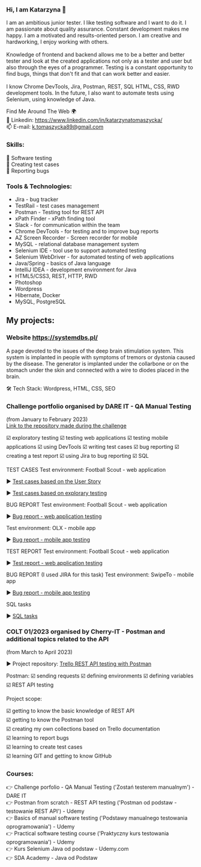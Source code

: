 ### Hi, I am Katarzyna 👋

<!--
**katarzyna177/katarzyna177** is a ✨ _special_ ✨ repository because its `README.md` (this file) appears on your GitHub profile.

Here are some ideas to get you started:

- 🔭 I’m currently working on ...
- 🌱 I’m currently learning ...
- 👯 I’m looking to collaborate on ...
- 🤔 I’m looking for help with ...
- 💬 Ask me about ...
- 📫 How to reach me: ...
- 😄 Pronouns: ...
- ⚡ Fun fact: ...

Find Me Around The Web 🌍
🗣 Blog
🔴 YouTube
📸 Instagram
🙋‍♂️ Grupa Facebook
🐦 Twitter
🔗 Linkedin
📫 E-mail
-->

I am an ambitious junior tester. I like testing software and I want to do it. I am passionate about quality assurance. Constant development makes me happy. I am a motivated and results-oriented person. I am creative and hardworking, I enjoy working with others.</br></br>
Knowledge of frontend and backend allows me to be a better and better tester and look at the created applications not only as a tester and user but also through the eyes of a programmer. Testing is a constant opportunity to find bugs, things that don't fit and that can work better and easier.</br></br>
I know Chrome DevTools, Jira, Postman, REST, SQL HTML, CSS, RWD development tools. In the future, I also want to automate tests using Selenium, using knowledge of Java.

<!--🛠  Tech Stack </br>
Selenium, HTML5/CSS3, REST, POSTMAN, HTTP, RWD, Spring, Java, IntelliJ IDEA, GitHub-->

Find Me Around The Web 🌍</br>
🔗 Linkedin: https://www.linkedin.com/in/katarzynatomaszycka/</br>
📫 E-mail: k.tomaszycka89@gmail.com


### Skills: </br>
🔶 Software testing </br>
🔶 Creating test cases </br>
🔶 Reporting bugs </br>


### Tools & Technologies: </br>
- Jira - bug tracker </br>
- TestRail - test cases management </br>
- Postman - Testing tool for REST API </br>
- xPath Finder - xPath finding tool </br>
- Slack - for communication within the team </br>
- Chrome DevTools - for testing and to improve bug reports </br>
- AZ Screen Recorder - Screen recorder for mobile </br>
- MySQL - relational database management system </br>
- Selenium IDE - tool use to support automated testing </br>
- Selenium WebDriver - for automated testing of web applications </br>
- Java/Spring - basics of Java language </br>
- IntelliJ IDEA - development environment for Java </br>
- HTML5/CSS3, REST, HTTP, RWD </br>
- Photoshop </br>
- Wordpress </br>
- Hibernate, Docker </br>
- MySQL, PostgreSQL </br>


## My projects: </br>
### Website https://systemdbs.pl/ 
A page devoted to the issues of the deep brain stimulation system. This system is implanted in people with symptoms of tremors or dystonia caused by the disease. The generator is implanted under the collarbone or on the stomach under the skin and connected with a wire to diodes placed in the brain.

🛠  Tech Stack: Wordpress, HTML, CSS, SEO

### Challenge portfolio organised by DARE IT - QA Manual Testing</br>
(from January to February 2023)</br>
<a href="https://github.com/katarzyna177/challenge_portfolio_katarzyna177/edit/main/README.md">Link to the repository made during the challenge</a>

☑️ exploratory testing ☑️ testing web applications ☑️ testing mobile applications ☑️ using DevTools ☑️ writing test cases ☑️ bug reporting ☑️ creating a test report ☑️ using Jira to bug reporting ☑️ SQL

TEST CASES
Test environment: Football Scout - web application

▶️ <a href="https://docs.google.com/spreadsheets/d/1bwzbHONk7XtrYPgmoBFkM4A9DsDVj7HX/edit?rtpof=true">Test cases based on the User Story</a>

▶️ <a href="https://docs.google.com/spreadsheets/d/1aYbBA9aUVUqpsqWgViodgkJB8IYuZAew/edit?usp=sharing&ouid=116724792418874987884&rtpof=true&sd=true">Test cases based on explorary testing</a>

BUG REPORT
Test environment: Football Scout - web application

▶️ <a href="https://docs.google.com/spreadsheets/d/1tQ5_ja33R_019TF53SKv1K5qn3J4vVnU/edit?usp=sharing&ouid=116724792418874987884&rtpof=true&sd=true">Bug report - web application testing</a>

Test environment: OLX - mobile app

▶️ <a href="https://docs.google.com/spreadsheets/d/1Kc2zjgaFuBei-7I7sGs7RIDrndK0UHVsjzh-cHuMooE/edit?usp=sharing">Bug report - mobile app testing</a>

TEST REPORT
Test environment: Football Scout - web application

▶️ <a href="https://docs.google.com/document/d/1BGvZvFiKL5clDGQ_xBar13YeY1a-6hyu/edit?usp=sharing&ouid=116724792418874987884&rtpof=true&sd=true">Test report - web application testing
</a>

BUG REPORT (I used JIRA for this task)
Test environment: SwipeTo - mobile app

▶️ <a href="https://docs.google.com/spreadsheets/d/1uzdr9za6OqU4Hj30lBi017jEtYjBXA0uLjjaV-zMCdw/edit?usp=sharing">Bug report - mobile app testing</a>

SQL tasks

▶️ <a href="https://github.com/katarzyna177/challenge_portfolio_katarzyna177/blob/main/README.md#user-content-task-5">SQL tasks</a>

<!--
📌 testy eksploracyjne aplikacji </br>
📌 tworzenie przypadków testowych - <a href="https://docs.google.com/spreadsheets/d/1aYbBA9aUVUqpsqWgViodgkJB8IYuZAew/edit?usp=sharing&ouid=116724792418874987884&rtpof=true&sd=true">Test Cases - https://scouts.futbolkolektyw.pl/</a> </br>
📌 raportowanie błędów - <a href="https://docs.google.com/spreadsheets/d/1tQ5_ja33R_019TF53SKv1K5qn3J4vVnU/edit?usp=sharing&ouid=116724792418874987884&rtpof=true&sd=true">Zgoszone błędy</a> </br>
📌 tworzenie raportów z przeprowadzonych twstów - <a href="https://docs.google.com/document/d/1BGvZvFiKL5clDGQ_xBar13YeY1a-6hyu/edit?usp=sharing&ouid=116724792418874987884&rtpof=true&sd=true">Raport</a> </br>
📌 testy aplikacji mobilnej oxl.pl - <a href="https://docs.google.com/spreadsheets/d/1Kc2zjgaFuBei-7I7sGs7RIDrndK0UHVsjzh-cHuMooE/edit?usp=sharing">Zgłoszone błędy</a> </br>
📌 testy aplikacji wbowej swipeTo - <a href="https://docs.google.com/spreadsheets/d/1uzdr9za6OqU4Hj30lBi017jEtYjBXA0uLjjaV-zMCdw/edit?usp=sharing">Zgłoszone błędy</a> </br>
-->

### COLT 01/2023 organised by Cherry-IT - Postman and additional topics related to the API
(from March to April 2023)

▶️ Project repository: <a href="https://github.com/katarzyna177/Postman-Trello-Testy-API">Trello REST API testing with Postman</a>

Postman: ☑️ sending requests ☑️ defining environments ☑️ defining variables ☑️ REST API testing

Project scope:

☑️ getting to know the basic knowledge of REST API </br>
☑️ getting to know the Postman tool </br>
☑️ creating my own collections based on Trello documentation </br>
☑️ learning to report bugs </br>
☑️ learning to create test cases </br>
☑️ learning GIT and getting to know GitHub </br>

### Courses:</br>
👉 Challenge porfolio - QA Manual Testing ('Zostań testerem manualnym') - DARE IT </br>
👉 Postman from scratch - REST API testing ('Postman od podstaw - testowanie REST API') - Udemy </br>
👉 Basics of manual software testing ('Podstawy manualnego testowania oprogramowania') - Udemy </br>
👉 Practical software testing course ('Praktyczny kurs testowania oprogramowania') - Udemy </br>
👉 Kurs Selenium Java od podstaw - Udemy.com </br>
👉 SDA Academy - Java od Podstaw </br>






